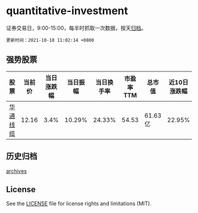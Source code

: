 # quantitative-investment

证券交易日，9:00-15:00，每半时抓取一次数据，按天[归档](archives)。

`更新时间：2021-10-18 11:02:14 +0800`

## 强势股票

|股票|当前价|当日涨跌幅|当日振幅|当日换手率|市盈率TTM|总市值|近10日涨跌幅|
|----|----|----|----|----|----|----|----|
|[华通线缆](https://xueqiu.com/S/SH605196)|12.16|3.4%|10.29%|24.33%|54.53|61.63亿|22.95%|

## 历史归档

[archives](archives)

## License

See the [LICENSE](LICENSE) file for license rights and limitations (MIT).